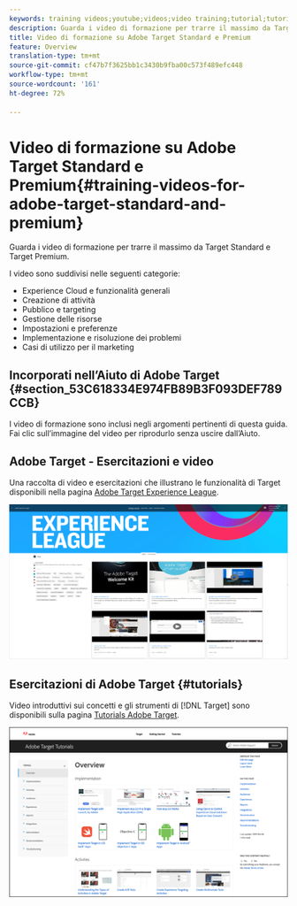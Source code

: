```yaml
---
keywords: training videos;youtube;videos;video training;tutorial;tutorials;video
description: Guarda i video di formazione per trarre il massimo da Target Standard e Target Premium.
title: Video di formazione su Adobe Target Standard e Premium
feature: Overview
translation-type: tm+mt
source-git-commit: cf47b7f3625bb1c3430b9fba00c573f489efc448
workflow-type: tm+mt
source-wordcount: '161'
ht-degree: 72%

---
```



# Video di formazione su Adobe Target Standard e Premium{#training-videos-for-adobe-target-standard-and-premium}

Guarda i video di formazione per trarre il massimo da Target Standard e Target Premium.

I video sono suddivisi nelle seguenti categorie:

* Experience Cloud e funzionalità generali
* Creazione di attività
* Pubblico e targeting
* Gestione delle risorse
* Impostazioni e preferenze
* Implementazione e risoluzione dei problemi
* Casi di utilizzo per il marketing

## Incorporati nell’Aiuto di Adobe Target {#section_53C618334E974FB89B3F093DEF789CCB}

I video di formazione sono inclusi negli argomenti pertinenti di questa guida. Fai clic sull’immagine del video per riprodurlo senza uscire dall’Aiuto.

## Adobe Target - Esercitazioni e video

Una raccolta di video e esercitazioni che illustrano le funzionalità di Target disponibili nella pagina [ Adobe Target  Experience League](https://guided.adobe.com/#recommended/solutions/target).

![Video di Experience League](/help/c-intro/assets/experience-league.png)

## Esercitazioni di Adobe Target  {#tutorials}

Video introduttivi sui concetti e gli strumenti di [!DNL Target] sono disponibili sulla pagina [ Tutorials Adobe Target](https://experienceleague.adobe.com/docs/target-learn/tutorials/overview.html).

![Esercitazioni di Adobe Target](/help/c-intro/assets/adobe-target-tutorials-new.png)